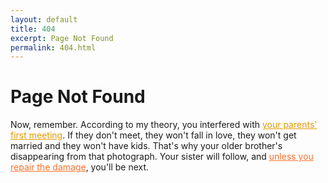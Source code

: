 ```yaml
---
layout: default
title: 404
excerpt: Page Not Found
permalink: 404.html
---
```


# Page Not Found

Now, remember. According to my theory, you interfered with [your parents' first meeting][1]. If they don't meet, they won't fall in love, they won't get married and they won't have kids. That's why your older brother's disappearing from that photograph. Your sister will follow, and [unless you repair the damage][2], you'll be next.

[1]: / "front page"
[2]: https://github.com/daviddarnes/daviddarnes.github.io/issues/new?title=Missing%20Page&body=The%20page%20(insert%20page%20name)%20has%20been%20erased!%20Weight%20has%20nothing%20to%20do%20with%20it.&labels[]=content&labels[]=bug&assignee=daviddarnes "Sounds pretty heavy."

<style scoped>
a[title="front page"] {
  color: #E49800; border-color: #E49800;
}
a[title="front page"] + a {
  color: #FF6F2A; border-color: #FF6F2A;
}
</style>
